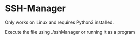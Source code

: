 # SSH-Manager
Only works on Linux and requires Python3 installed.

Execute the file using ./sshManager or running it as a program
